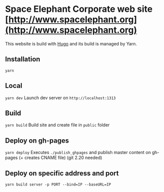# Space Elephant Corporate web site [http://www.spacelephant.org](http://www.spacelephant.org)

This website is build with [Hugo](https://gohugo.io/) and its build is managed by Yarn.

## Installation

`yarn`

## Local
`yarn dev`
Launch dev server on `http://localhost:1313`

## Build
`yarn build`
Build site and create file in `public` folder

## Deploy on gh-pages
`yarn deploy`
Executes `./publish_ghpages` and publish master content on gh-pages (+ creates CNAME file) (git 2.20 needed)

## Deploy on specific address and port
`yarn build server -p PORT --bind=IP --baseURL=IP`
